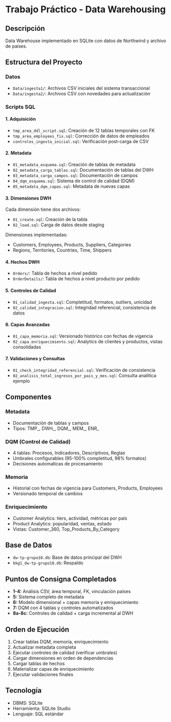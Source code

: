 # Trabajo Práctico - Data Warehousing

## Descripción
Data Warehouse implementado en SQLite con datos de Northwind y archivo de países.

## Estructura del Proyecto

### Datos
- `Data/ingesta1/`: Archivos CSV iniciales del sistema transaccional
- `Data/ingesta2/`: Archivos CSV con novedades para actualización

### Scripts SQL

#### 1. Adquisición
- `tmp_area_ddl_script.sql`: Creación de 12 tablas temporales con FK
- `tmp_area_employees_fix.sql`: Corrección de datos de empleados
- `controles_ingesta_inicial.sql`: Verificación post-carga de CSV

#### 2. Metadata
- `01_metadata_esquema.sql`: Creación de tablas de metadata
- `02_metadata_carga_tablas.sql`: Documentación de tablas del DWH
- `03_metadata_carga_campos.sql`: Documentación de campos
- `04_dqm_esquema.sql`: Sistema de control de calidad (DQM)
- `05_metadata_dqm_capas.sql`: Metadata de nuevas capas

#### 3. Dimensiones DWH
Cada dimensión tiene dos archivos:
- `01_create.sql`: Creación de la tabla
- `02_load.sql`: Carga de datos desde staging

Dimensiones implementadas:
- Customers, Employees, Products, Suppliers, Categories
- Regions, Territories, Countries, Time, Shippers

#### 4. Hechos DWH
- `Orders/`: Tabla de hechos a nivel pedido
- `OrderDetails/`: Tabla de hechos a nivel producto por pedido

#### 5. Controles de Calidad
- `01_calidad_ingesta.sql`: Completitud, formatos, outliers, unicidad
- `02_calidad_integracion.sql`: Integridad referencial, consistencia de datos

#### 6. Capas Avanzadas  
- `01_capa_memoria.sql`: Versionado histórico con fechas de vigencia
- `02_capa_enriquecimiento.sql`: Analytics de clientes y productos, vistas consolidadas

#### 7. Validaciones y Consultas
- `01_check_integridad_referencial.sql`: Verificación de consistencia
- `02_analisis_total_ingresos_por_pais_y_mes.sql`: Consulta analítica ejemplo

## Componentes

### Metadata
- Documentación de tablas y campos
- Tipos: TMP_, DWH_, DQM_, MEM_, ENR_

### DQM (Control de Calidad)
- 4 tablas: Procesos, Indicadores, Descriptivos, Reglas
- Umbrales configurables (95-100% completitud, 98% formatos)
- Decisiones automaticas de procesamiento

### Memoria
- Historial con fechas de vigencia para Customers, Products, Employees
- Versionado temporal de cambios

### Enriquecimiento
- Customer Analytics: tiers, actividad, métricas por país
- Product Analytics: popularidad, ventas, estado
- Vistas: Customer_360, Top_Products_By_Category

## Base de Datos
- `dw-tp-grupo10.db`: Base de datos principal del DWH
- `bkg1_dw-tp-grupo10.db`: Respaldo

## Puntos de Consigna Completados
- **1-4:** Análisis CSV, área temporal, FK, vinculación países
- **5:** Sistema completo de metadata
- **6:** Modelo dimensional + capas memoria y enriquecimiento  
- **7:** DQM con 4 tablas y controles automatizados
- **8a-8c:** Controles de calidad + carga incremental al DWH

## Orden de Ejecución
1. Crear tablas DQM, memoria, enriquecimiento
2. Actualizar metadata completa
3. Ejecutar controles de calidad (verificar umbrales)
4. Cargar dimensiones en orden de dependencias
5. Cargar tablas de hechos
6. Materializar capas de enriquecimiento
7. Ejecutar validaciones finales

## Tecnología
- DBMS: SQLite
- Herramienta: SQLite Studio
- Lenguaje: SQL estándar